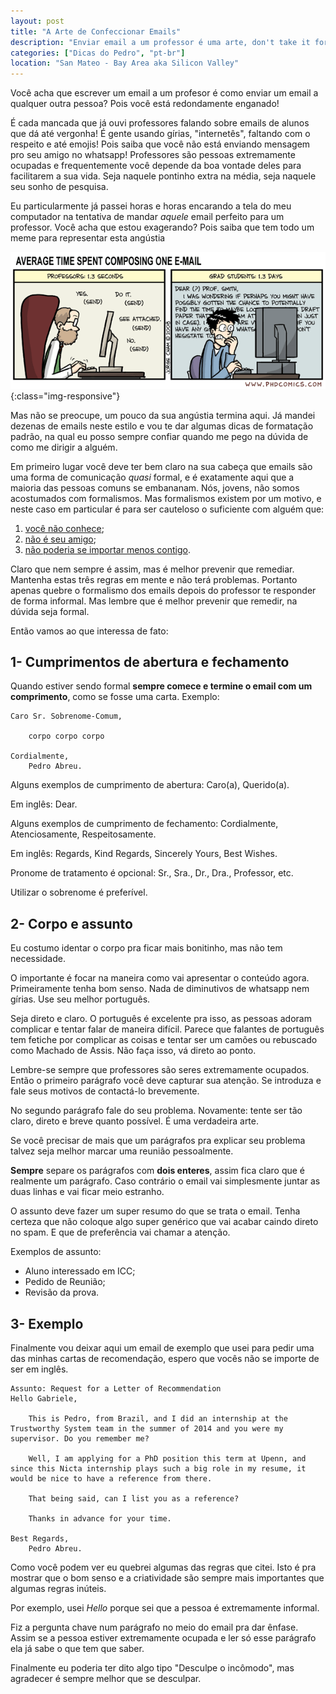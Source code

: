 ```yaml
---
layout: post
title: "A Arte de Confeccionar Emails"
description: "Enviar email a um professor é uma arte, don't take it for granted"
categories: ["Dicas do Pedro", "pt-br"]
location: "San Mateo - Bay Area aka Silicon Valley"
---
```


Você acha que escrever um email a um profesor é como enviar
um email a qualquer outra pessoa? Pois você está redondamente enganado!

É cada mancada que já ouvi professores falando sobre emails de alunos que dá
até vergonha! É gente usando gírias, "internetês", faltando com o respeito e até emojis!
Pois saiba que você não está enviando mensagem pro seu amigo no whatsapp! 
Professores são pessoas extremamente ocupadas e frequentemente você depende da boa
vontade deles para facilitarem a sua vida. 
Seja naquele pontinho extra na média, seja naquele seu sonho de pesquisa.

Eu particularmente já passei horas e horas encarando a tela do meu computador
na tentativa de mandar _aquele_ email perfeito para um professor. Você acha que
estou exagerando? Pois saiba que tem todo um meme para representar esta angústia

![Tempo gasto para enviar email](/images/time_spent_email.gif?style=centerme){:class="img-responsive"}

Mas não se preocupe, um pouco da sua angústia termina aqui. Já mandei dezenas
de emails neste estilo e vou te dar algumas dicas de formatação padrão, na qual
eu posso sempre confiar quando me pego na dúvida de como me dirigir a alguém.

Em primeiro lugar você deve ter bem claro na sua cabeça que emails são uma forma
de comunicação _quasi_ formal, e é exatamente aqui que a maioria das pessoas comuns se embananam.
Nós, jovens, não somos acostumados com formalismos. Mas formalismos existem por
um motivo, e neste caso em particular é para ser cauteloso o suficiente com
alguém que:

1. <u>você não conhece</u>;
2. <u>não é seu amigo</u>;
3. <u>não poderia se importar menos contigo</u>.

Claro que nem sempre é assim, mas é melhor prevenir que remediar. 
Mantenha estas três regras em mente e não terá problemas. Portanto apenas
quebre o formalismo dos emails depois do professor te responder de forma
informal. Mas lembre que é melhor prevenir que remedir, na dúvida seja formal.

Então vamos ao que interessa de fato:
## 1- Cumprimentos de abertura e fechamento

Quando estiver sendo formal **sempre comece e termine o email com um comprimento**, 
como se fosse uma carta. Exemplo:

    Caro Sr. Sobrenome-Comum,
        
        corpo corpo corpo

    Cordialmente,
        Pedro Abreu.

Alguns exemplos de cumprimento de abertura: Caro(a), Querido(a).

Em inglês: Dear.

Alguns exemplos de cumprimento de fechamento: Cordialmente, Atenciosamente,
Respeitosamente. 

Em inglês: Regards, Kind Regards, Sincerely Yours,  Best Wishes.

Pronome de tratamento é opcional: Sr., Sra., Dr., Dra., Professor, etc.

Utilizar o sobrenome é preferível.


## 2- Corpo e assunto

Eu costumo identar o corpo pra ficar mais bonitinho, mas não tem necessidade.

O importante é focar na maneira como vai apresentar o conteúdo agora. Primeiramente
tenha bom senso. Nada de diminutivos de whatsapp nem gírias. Use seu melhor português.

Seja direto e claro. O português é excelente pra isso, as pessoas adoram complicar 
e tentar falar de maneira difícil. Parece que falantes de português tem fetiche
por complicar as coisas e tentar ser um camões ou rebuscado como Machado de Assis.
Não faça isso, vá direto ao ponto.

Lembre-se sempre que professores são seres extremamente ocupados. Então o primeiro
parágrafo você deve capturar sua atenção. Se introduza e fale seus motivos de contactá-lo brevemente.

No segundo parágrafo fale do seu problema. Novamente: tente ser tão claro, direto e breve
quanto possível. É uma verdadeira arte.

Se você precisar de mais que um parágrafos pra explicar seu problema
talvez seja melhor marcar uma reunião pessoalmente.

**Sempre** separe os parágrafos com **dois enteres**, assim fica claro que 
é realmente um parágrafo. Caso contrário o email vai simplesmente juntar as duas linhas
e vai ficar meio estranho.

O assunto deve fazer um super resumo do que se trata o email. Tenha certeza que
não coloque algo super genérico que vai acabar caindo direto no spam. E que
de preferência vai chamar a atenção.

Exemplos de assunto: 

* Aluno interessado em ICC; 
* Pedido de Reunião;
* Revisão da prova.

## 3- Exemplo

Finalmente vou deixar aqui um email de exemplo que usei para pedir uma das minhas
cartas de recomendação, espero que vocês não se importe de ser em inglês.

    Assunto: Request for a Letter of Recommendation
    Hello Gabriele,

        This is Pedro, from Brazil, and I did an internship at the Trustworthy System team in the summer of 2014 and you were my supervisor. Do you remember me?

        Well, I am applying for a PhD position this term at Upenn, and since this Nicta internship plays such a big role in my resume, it would be nice to have a reference from there.

        That being said, can I list you as a reference?

        Thanks in advance for your time.

    Best Regards,
        Pedro Abreu.

Como você podem ver eu quebrei algumas das regras que citei. Isto é pra mostrar
que o bom senso e a criatividade são sempre mais importantes que algumas regras
inúteis.

Por exemplo, usei _Hello_ porque sei que a pessoa é extremamente informal.

Fiz a pergunta chave num parágrafo no meio do email pra dar ênfase. Assim
se a pessoa estiver extremamente ocupada e ler só esse parágrafo ela já sabe
o que tem que saber.

Finalmente eu poderia ter dito algo tipo "Desculpe o incômodo", mas agradecer
é sempre melhor que se desculpar.
